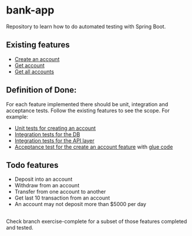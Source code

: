 # bank-app

Repository to learn how to do automated testing with Spring Boot.

## Existing features

* [Create an account](src/main/java/com/ippon/bankapp/rest/AccountController.java#L22) 
* [Get account](src/main/java/com/ippon/bankapp/rest/AccountController.java#L32) 
* [Get all accounts](src/main/java/com/ippon/bankapp/rest/AccountController.java#L27)


## Definition of Done:

For each feature implemented there should be unit, integration and acceptance tests. Follow the existing features to see the scope. For example:

* [Unit tests for creating an account](src/test/java/com/ippon/bankapp/service/AccountServiceTest.java)
* [Integration tests for the DB](src/test/java/com/ippon/bankapp/repository/AccountRepositoryIntegrationTest.java)
* [Integration tests for the API layer](src/test/java/com/ippon/bankapp/rest/AccountControllerTest.java)
* [Acceptance test for the create an account feature](src/test/features/Account.feature) with [glue code](src/test/java/com/ippon/bankapp/cucumber/stepdef/AccountStepDefinitions.java)

## Todo features

* Deposit into an account
* Withdraw from an account
* Transfer from one account to another
* Get last 10 transaction from an account
* An account may not deposit more than $5000 per day


##

Check branch exercise-complete for a subset of those features completed and tested.
